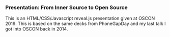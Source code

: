 ### Presentation: From Inner Source to Open Source

This is an HTML/CSS/Javascript reveal.js presentation given at OSCON 2019.  This is based on the same decks from PhoneGapDay and my last talk I got into OSCON back in 2014.
